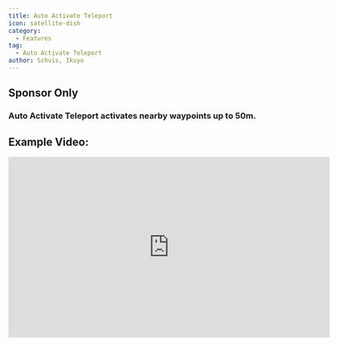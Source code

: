 ```yaml
---
title: Auto Activate Teleport
icon: satellite-dish
category:
  - Features
tag:
  - Auto Activate Teleport
author: Schvis, Ikuyo
---
```


## Sponsor Only
### Auto Activate Teleport activates nearby waypoints up to 50m.

## Example Video:

<iframe width="640" height="360" src="https://www.youtube.com/embed/qstBErr9mJ0?list=PL5eI1Tb64p56g27qfYk7VuFTz4FK6YrKa" title="Korepi - AutoActivateTP (Sponsor)" frameborder="0" allow="accelerometer; autoplay; clipboard-write; encrypted-media; gyroscope; picture-in-picture; web-share" allowfullscreen></iframe>

